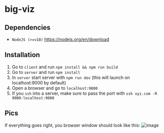 # big-viz

## Dependencies

- `NodeJS (>=v18)` https://nodejs.org/en/download


## Installation

1. Go to `client` and run `npm install && npm run build`
2. Go to `server` and run `npm install`
3. In `server` start server with `npm run dev` (this will launch on localhost:9000 by default)
4. Open a browser and go to `localhost:9000`
5. If you `ssh` into a server, make sure to pass the port with `ssh xyz.com -R 9000:localhost:9000`

## Pics

If everything goes right, you browser window should look like this:
![image](https://user-images.githubusercontent.com/11197940/123938710-41a7d180-d98f-11eb-8763-13b96f32a845.png)
